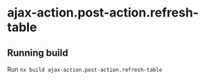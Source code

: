# ajax-action.post-action.refresh-table

## Running build

Run `nx build ajax-action.post-action.refresh-table`
